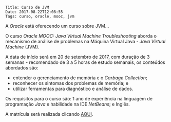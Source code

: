     Title: Curso de JVM
    Date: 2017-08-22T12:08:55
    Tags: curso, oracle, mooc, jvm

A _Oracle_ está oferecendo um curso sobre JVM...

<!-- more -->

O curso _Oracle MOOC: Java Virtual Machine Troubleshooting_ aborda o mecanismo de análise de problemas na Máquina Virtual Java - _Java Virtual Machine_ (JVM).

A data de início será em 20 de setembro de 2017, com duração de 3 semanas - recomendado de 3 a 5 horas de estudo semanais, os conteúdos abordados são:

 * entender o gerenciamento de memória e o _Garbage Collection_;
 * reconhecer os sintomas dos problemas de memória; e
 * utilizar ferramentas para diagnóstico e análise de dados.

Os requisitos para o curso são: 1 ano de experiência na linguagem de programação _Java_ e habilidade na IDE _NetBeans_; e Inglês.

A matrícula será realizada clicando [AQUI](https://apexapps.oracle.com/pls/apex/f?p=44785:149:105154462252565::NO:RP,149:P149_EVENT_ID:5552 "Página de matrícula do curso").
